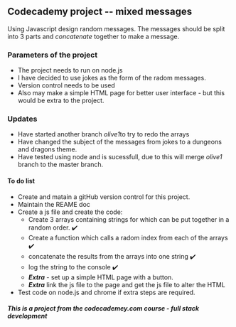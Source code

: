 ## Codecademy project -- mixed messages

Using Javascript design random messages. The messages should be split into 3 parts and *concatenate* together to make a message.

### Parameters of the project 

* The project needs to run on node.js
* I have decided to use jokes as the form of the radom messages.
* Version control needs to be used
* Also may make a simple HTML page for better user interface - but this would be extra to the project. 

### Updates 
 * Have started another branch *olive1*to try to redo the arrays
 * Have changed the subject of the messages from jokes to a dungeons and dragons theme. 
 * Have tested using node and is sucessfull, due to this will merge *olive1* branch to the master branch. 

#### To do list 

* Create and matain a gitHub version control for this project. 
* Maintain the REAME doc
* Create a js file and create the code:
    + Create 3 arrays containing strings for which can be put together in a random order. :heavy_check_mark:
    + Create a function which calls a radom index from each of the arrays :heavy_check_mark:
    + concatenate the results from the arrays into one string :heavy_check_mark:
    + log the string to the console :heavy_check_mark:
    + ***Extra*** - set up a simple HTML page with a button.
    + ***Extra*** link the js file to the page and get the js file to alter the HTML
*  Test code on node.js and chrome if extra steps are required. 

##### *This is a project from the codecademey.com course - full stack development*